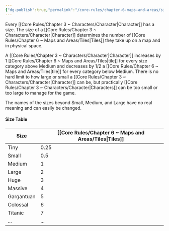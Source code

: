 ```yaml
---
{"dg-publish":true,"permalink":"/core-rules/chapter-6-maps-and-areas/sizes/"}
---
```


Every [[Core Rules/Chapter 3 ~ Characters/Character\|Character]] has a size. The size of a [[Core Rules/Chapter 3 ~ Characters/Character\|Character]] determines the number of [[Core Rules/Chapter 6 ~ Maps and Areas/Tiles\|Tiles]] they take up on a map and in physical space.

A [[Core Rules/Chapter 3 ~ Characters/Character\|Character]] increases by 1 [[Core Rules/Chapter 6 ~ Maps and Areas/Tiles\|tile]] for every size category above Medium and decreases by 1/2 a [[Core Rules/Chapter 6 ~ Maps and Areas/Tiles\|tile]] for every category below Medium. There is no hard limit to how large or small a [[Core Rules/Chapter 3 ~ Characters/Character\|Character]] can be, but practically [[Core Rules/Chapter 3 ~ Characters/Character\|Characters]] can be too small or too large to manage for the game.

The names of the sizes beyond Small, Medium, and Large have no real meaning and can easily be changed.
#### Size Table
| Size | [[Core Rules/Chapter 6 ~ Maps and Areas/Tiles\|Tiles]] |
| ---- | ---- |
| Tiny | 0.25 |
| Small | 0.5 |
| Medium | 1 |
| Large | 2 |
| Huge | 3 |
| Massive | 4 |
| Gargantuan | 5 |
| Colossal | 6 |
| Titanic | 7 |
| ... | ... |
